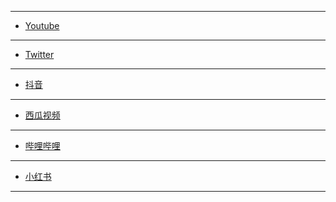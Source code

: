 ------------
- [Youtube](https://www.youtube.com/channel/UCMIVEnQ94nWGnCo7_RRDggg "波太郎三轮车自驾游")
------------
- [Twitter](https://x.com/tricycletourist "波太郎三轮车自驾游")
- ----------
- [抖音](http://https://www.douyin.com/user/MS4wLjABAAAACgXJSpZ_cMnggS86QVCGlqGolaN78iBCrq0Uq_BL8xlSt5XQLL7E1debQEQqYRtB "波太郎三轮车自驾游")
- ----------
- [西瓜视频](https://www.ixigua.com/home/1172512711118627 "波太郎三轮车自驾游")
- ----------
- [哔哩哔哩](https://space.bilibili.com/3546576676981201 "波太郎三轮车自驾游")
- ----------
- [小红书](http://https://www.xiaohongshu.com/user/profile/64a1291e000000000b0155ba "波太郎三轮车自驾游")
- ----------
